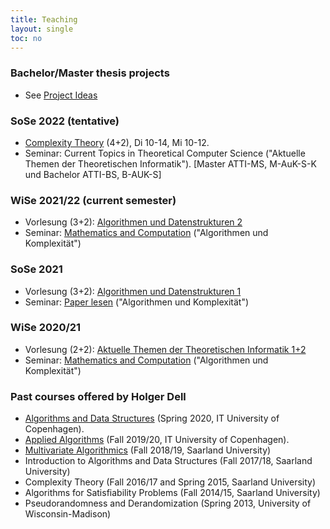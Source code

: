```yaml
---
title: Teaching
layout: single
toc: no
---
```


### Bachelor/Master thesis projects

- See [Project Ideas](project-ideas)

### SoSe 2022 (tentative)

- [Complexity Theory](/complexity) (4+2), Di 10-14, Mi 10-12.
- Seminar: Current Topics in Theoretical Computer Science ("Aktuelle Themen der Theoretischen Informatik"). [Master ATTI-MS, M-AuK-S-K und Bachelor ATTI-BS, B-AUK-S]

### WiSe 2021/22 (current semester)

- Vorlesung (3+2): [Algorithmen und Datenstrukturen 2](/algo2)
- Seminar: [Mathematics and Computation](/seminar/wigderson) ("Algorithmen und Komplexität")

### SoSe 2021

- Vorlesung (3+2): [Algorithmen und Datenstrukturen 1](summer21/algo1)
- Seminar: [Paper lesen](/seminar/paper) ("Algorithmen und Komplexität")

### WiSe 2020/21

- Vorlesung (2+2): [Aktuelle Themen der Theoretischen Informatik 1+2](winter20/ati)
- Seminar: [Mathematics and Computation](/seminar/wigderson) ("Algorithmen und Komplexität")

### Past courses offered by Holger Dell

- [Algorithms and Data Structures](https://learnit.itu.dk/local/coursebase/view.php?s=ft&view=public&ciid=423) (Spring 2020, IT University of Copenhagen).
- [Applied Algorithms](https://learnit.itu.dk/local/coursebase/view.php?s=ft&view=public&ciid=203) (Fall 2019/20, IT University of Copenhagen).
- [Multivariate Algorithmics](https://bit.ly/MulAlg18) (Fall 2018/19, Saarland University)
- Introduction to Algorithms and Data Structures (Fall 2017/18, Saarland University)
- Complexity Theory (Fall 2016/17 and Spring 2015, Saarland University)
- Algorithms for Satisfiability Problems (Fall 2014/15, Saarland University)
- Pseudorandomness and Derandomization (Spring 2013, University of Wisconsin-Madison)
